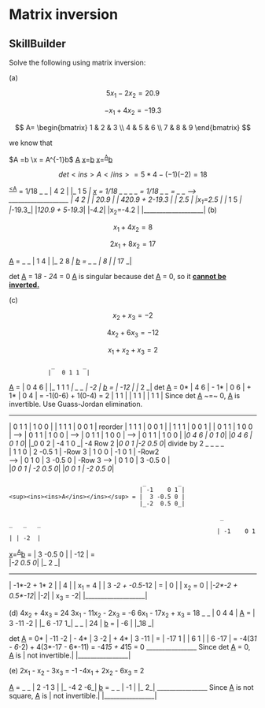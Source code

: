 # Matrix inversion
## SkillBuilder
Solve the following using matrix inversion:

(a) 

$$
5x_1 - 2x_2 = 20.9
$$  

$$
-x_1 + 4x_2 = -19.3
$$



$$
A= \begin{bmatrix}
1 & 2 & 3 \\
4 & 5 & 6 \\
7 & 8 & 9
\end{bmatrix}
$$


we know that 

$A =b \x = A^{-1}b$
<ins>A</ins> <ins>x</ins>=<ins>b</ins>
<ins>x</ins>=<sup><ins>A</ins></sup><ins>b</ins> 

$$
det <ins>A</ins> = 5*4-(-1)(-2) = 18
$$

<sup><ins><A</ins></sup> = 1/18 _     _
                                         |  4 2  |
                                         |_ 1 5 _|
<ins>x</ins> = 1/18  _     _   _     _ = 1/18 _                _ = _    _ --> ___________________
                    |  4 2  | |  20.9 |      | 4*20.9 + 2*-19.3 | |  2.5 |   |x<sub>1</sub>=2.5  |
                    |_ 1 5 _| |_-19.3_|      |_1*20.9 + 5*-19.3_| |_-4.2_|   |x<sub>2</sub>=-4.2 | 
                                                                             |___________________|
(b)

$$
x_1 + 4x_2 = 8
$$

$$
2x_1 + 8x_2 = 17 
$$

<ins>A</ins> =  _     _
               |  1 4  | 
               |_ 2 8 _|
<ins>b</ins> =  _    _
               |  8   |
               |_ 17 _|

det <ins>A</ins> = 1*8 - 2*4 = 0      <ins>A</ins> is singular because det <ins><ins>A</ins></ins> = 0, so it <ins>**cannot be inverted.**</ins>

(c) 

$$
x_2 + x_3 = -2
$$

$$
4x_2 + 6x_3 = -12
$$

$$
x_1 + x_2 + x_3 = 2
$$



                _        _
               |   0 1 1  | 
<ins>A</ins> = |   0 4 6  |
               |_  1 1 1 _|
                _   _ 
               | -2  |
<ins>b</ins> = | -12 |
               |_ 2 _|
det <ins><ins>A</ins></ins> = 0* | 4 6 | - 1* | 0 6 | + 1* | 0 4 | = -1(0-6) + 1(0-4) = 2
                                 | 1 1 |      | 1 1 |      | 1 1 |
Since det <ins><ins>A</ins></ins> ~=~ 0, <ins><ins>A</ins></ins> is invertible. Use Guass-Jordan elimination.
 _             _       _             _           _               _                _               _
| 0 1 1 | 1 0 0 |     | 1 1 1 | 0 0 1 | reorder | 1 1 1 |  0 0 1  |              | 1 1 1 | 0 0   1 |
| 0 1 1 | 1 0 0 | --> | 0 1 1 | 1 0 0 |   -->   | 0 1 1 |  1 0 0  |          --> | 0 1 1 | 1 0   0 |
|_0 4 6 | 0 1 0_|     |_0 4 6 | 0 1 0_|         |_0 0 2 | -4 1 0 _| -4 Row 2     |_0 0 1 |-2 0.5 0_| divide by 2
     _                _              _                 _                                               
    | 1 1 0 | 2 -0.5 1 | -Row 3     | 1 0 0 | -1    0 1 | -Row2                                       
--> | 0 1 0 | 3 -0.5 0 | -Row 3 --> | 0 1 0 |  3 -0.5 0 |        
    |_0 0 1 | -2 0.5 0_|            |_0 0 1 | -2  0.5 0_|      

                                          _         _
                                         | -1    0 1 |
    <sup><ins><ins>A</ins></ins></sup> = |  3 -0.5 0 |
                                         |_-2  0.5 0_|

                                                                _         _   _   _   
                                                               | -1    0 1 | | -2  |   
 <ins>x</ins>=<sup><ins><ins>A</ins></ins></sup><ins>b</ins> = |  3 -0.5 0 | | -12 | =                  
                                                               |_-2  0.5 0_| |_ 2 _|   
 _                 _     _  _     ___________________
| -1*-2 +     1*  2 |   |  4 |   | x<sub>1</sub> = 4 |
| 3 *-2  + -0.5*-12 | = |  0 |   | x<sub>2</sub> = 0 |
|_-2*-2 +   0.5*-12_|   |_-2_|   | x<sub>3</sub> = -2|
                                 |___________________|

(d)
 4x<sub>2</sub> + 4x<sub>3</sub> = 24
3x<sub>1</sub> - 11x<sub>2</sub> - 2x<sub>3</sub> = -6
6x<sub>1</sub> - 17x<sub>2</sub> + x<sub>3</sub> = 18
                           _          _
                          |   0   4  4 | 
<ins><ins>A</ins></ins> = |   3 -11 -2 |
                          |_  6 -17  1_|
                _   _ 
               | 24  |
<ins>b</ins> = | -6  |
               |_18 _|

det <ins><ins>A</ins></ins> = 0* | -11 -2 | - 4* | 3 -2 | + 4* | 3 -11 | = 
                                 | -17 1  |      | 6  1 |      | 6 -17 |
= -4(3*1 - 6*-2) + 4(3*-17 - 6*-11)  = -4*15 + 4*15  = 0
                                                                   ________________
Since det <ins><ins>A</ins></ins> = 0, <ins><ins>A</ins></ins> is | not invertible.|
                                                                  |________________|

(e)
2x<sub>1</sub> - x<sub>2</sub> - 3x<sub>3</sub> = -1
-4x<sub>1</sub> + 2x<sub>2</sub> - 6x<sub>3</sub> = 2

<ins><ins>A</ins></ins> =  _         _
                          |   2 -1 3  | 
                          |_ -4  2 -6_|
<ins>b</ins> =  _   _
               |  -1 |
               |_  2_|
                                                                         ________________
Since <ins><ins>A</ins></ins> is not square, <ins><ins>A</ins></ins> is | not invertible.|
                                                                        |________________|
